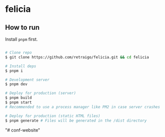 # felicia

## How to run
Install `pnpm` first.
```bash

# Clone repo
$ git clone https://github.com/retraigo/felicia.git && cd felicia

# Install deps
$ pnpm i

# Development server
$ pnpm dev

# Deploy for production (server)
$ pnpm build
$ pnpm start
# Recommended to use a process manager like PM2 in case server crashes

# Deploy for production (static HTML files)
$ pnpm generate # Files will be generated in the /dist directory

```
"# conf-website" 
